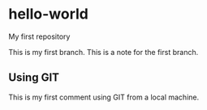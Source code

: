 # hello-world
My first repository

This is my first branch. This is a note for the first branch.

## Using GIT

This is my first comment using GIT from a local machine.
